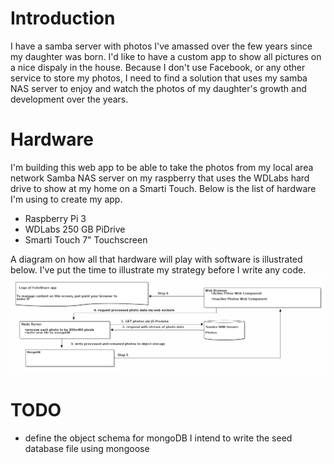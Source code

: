 # Introduction
I have a samba server with photos I've amassed over the few years since my daughter was born.  I'd like to have a custom app to show all pictures on a nice
dispaly in the house.  Because I don't use Facebook, or any other service to store my photos, I need to find a solution that uses my samba NAS server to
enjoy and watch the photos of my daughter's growth and development over the years.
# Hardware
I'm building this web app to be able to take the photos from my local area network Samba NAS server on my raspberry that uses the WDLabs hard drive to
show at my home on a Smarti Touch.  Below is the list of hardware I'm using to create my app.
- Raspberry Pi 3
- WDLabs 250 GB PiDrive
- Smarti Touch 7" Touchscreen

A diagram on how all that hardware will play with software is illustrated below.  I've put the time to illustrate my strategy before I write any code.
![app diagram and schema](diagram.png)
# TODO
- define the object schema for mongoDB
  I intend to write the seed database file using mongoose